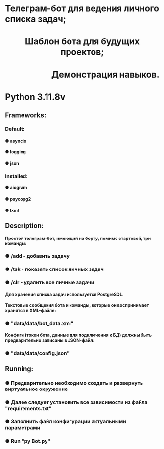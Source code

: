 <h1 align="left">Телеграм-бот для ведения личного списка задач;
  <h1 align="center">Шаблон бота для будущих проектов;
    <h1 align="right">Демонстрация навыков.
      
<h1 align="left">Python 3.11.8v
  
<h2 align="left">Frameworks:
  
  <h3 align="left">Default:
  <h4 align="left">● asyncio
  <h4 align="left">● logging
  <h4 align="left">● json
    
  <h3 align="left">Installed:
  <h4 align="left">● aiogram
  <h4 align="left">● psycopg2
  <h4 align="left">● lxml
    
<h2 align="left">Description:
<h4 align="left">Простой телеграм-бот, имеющий на борту, помимо стартовой, три команды:
  <h3 align="left">● /add - добавить задачу
  <h3 align="left">● /tsk - показать список личных задач
  <h3 align="left">● /clr - удалить все личные задачи
    
<h4 align="left">Для хранения списка задач используется PostgreSQL.
  
<h4 align="left">Текстовые сообщения бота и команды, которые он воспринимает хранятся в XML-файле:
  <h3 align="left">● "data/data/bot_data.xml"
    
<h4 align="left">Конфиги (токен бота, данные для подключения к БД) должны быть предварительно записаны в JSON-файл:
  <h3 align="left">● "data/data/config.json"

<h2 align="left">Running:
  <h3 align="left">● Предварительно необходимо создать и развернуть виртуальное окружение
  <h3 align="left">● Далее следует установить все зависимости из файла "requirements.txt"
  <h3 align="left">● Заполнить файл конфигурации актуальными параметрами
  <h3 align="left">● Run "py Bot.py"
